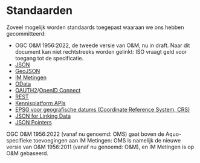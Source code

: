 # Standaarden

Zoveel mogelijk worden standaards toegepast waaraan we ons hebben gecommitteerd:

- OGC O&M 1956:2022, de tweede versie van O&M, nu in draft. Naar dit document kan niet rechtstreeks worden gelinkt: ISO vraagt geld voor toegang tot de specificatie.
- [JSON](https://www.json.org/json-en.html)
- [GeoJSON](https://geojson.org/)
- [IM Metingen](https://www.aquo.nl/index.php/IM_Metingen)
- [OData](https://www.odata.org/)
- [OAUTH2](https://oauth.net/2/)/[OpenID Connect](https://openid.net/connect/)
- [REST](https://en.wikipedia.org/wiki/Representational_state_transfer)
- [Kennisplatform APIs](https://www.geonovum.nl/themas/kennisplatform-apis)
- [EPSG voor geografische datums (Coordinate Reference System, CRS)](https://epsg.io)
- [JSON for Linking Data](https://json-ld.org/)
- [JSON Pointers](https://www.rfc-editor.org/rfc/rfc6901.html)

OGC O&M 1956:2022 (vanaf nu genoemd: OMS) gaat boven de Aquo-specifieke toevoegingen aan IM Metingen: OMS is namelijk de nieuwe versie van O&M 1956:2011 (vanaf nu genoemd: O&M), en IM Metingen is op O&M gebaseerd.
